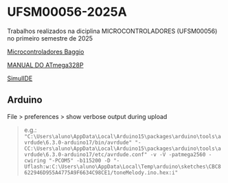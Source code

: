 # UFSM00056-2025A

Trabalhos realizados na diciplina MICROCONTROLADORES (UFSM00056) no primeiro semestre de 2025

[Microcontroladores Baggio](https://sites.google.com/view/microcontroladoresbaggio/in%C3%ADcio)  

[MANUAL DO ATmega328P](https://ww1.microchip.com/downloads/en/DeviceDoc/Atmel-7810-Automotive-Microcontrollers-ATmega328P_Datasheet.pdf)  

[SimulIDE](https://simulide.com/p/download110/)  

## Arduino

File > preferences > show verbose output during upload

> e.g.: `"C:\Users\aluno\AppData\Local\Arduino15\packages\arduino\tools\avrdude\6.3.0-arduino17/bin/avrdude" "-CC:\Users\aluno\AppData\Local\Arduino15\packages\arduino\tools\avrdude\6.3.0-arduino17/etc/avrdude.conf" -v -V -patmega2560 -cwiring "-PCOM5" -b115200 -D "-Uflash:w:C:\Users\aluno\AppData\Local\Temp\arduino\sketches\CBC8622946D955A4775A9F6634C98CE1/toneMelody.ino.hex:i"
`
